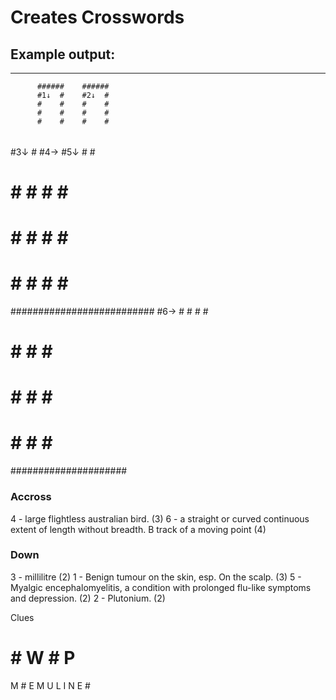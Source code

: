 # Creates Crosswords


## Example output:
---------------

          ######    ######
          #1↓  #    #2↓  #
          #    #    #    #
          #    #    #    #
          #    #    #    #
######    ################
#3↓  #    #4→  #5↓  #    #
#    #    #    #    #    #
#    #    #    #    #    #
#    #    #    #    #    #
##########################
#6→  #    #    #    #     
#    #    #    #    #     
#    #    #    #    #     
#    #    #    #    #     
#####################     
                         
                         
                         
### Accross
                         
4   - large flightless australian bird. (3)
6   -  a straight or curved continuous extent of length without breadth. B track of a moving point (4)
                         
                         
### Down
                         
3   - millilitre (2)
1   - Benign tumour on the skin, esp. On the scalp. (3)
5   - Myalgic encephalomyelitis, a condition with prolonged flu-like symptoms and depression. (2)
2   -  Plutonium. (2)
                         
                         
                         
                         
                         
                         
Clues
                         
                         
# # W # P
M # E M U
L I N E #


